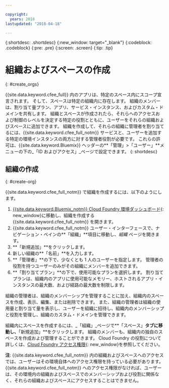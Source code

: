 ```yaml
---

copyright:
  years: 2018
lastupdated: "2018-04-18"

---
```


{:shortdesc: .shortdesc}
{:new_window: target="_blank"}
{:codeblock: .codeblock}
{:pre: .pre}
{:screen: .screen}
{:tip: .tip}

# 組織およびスペースの作成
{: #create_orgs}

{{site.data.keyword.cfee_full}} 内のアプリは、特定のスペース内にスコープ宣言されます。 そして、スペースは特定の組織内に存在します。 組織のメンバーは、割り当て量プラン、アプリ、サービス・インスタンス、およびカスタム・ドメインを共有します。 組織とスペースが作成されたら、それらへのアクセスおよび制御のレベルを決定する特定の役割とともに、ユーザーをそれらの組織およびスペースに追加できます。 組織を作成して、それらの組織に管理者を割り当てるには、{{site.data.keyword.cfee_full_notm}} サービスと、ユーザーを追加する特定の環境インスタンスの両方に対する管理者役割が必要です。 これらの許可は、{{site.data.keyword.Bluemix}} ヘッダーの**「管理」>「ユーザー」**メニューの下の_「ID およびアクセス」_ページで設定できます。
{: shortdesc}

## 組織の作成
{: #create-org}

{{site.data.keyword.cfee_full_notm}} で組織を作成するには、以下のようにします。

1. [{{site.data.keyword.Bluemix_notm}} Cloud Foundry 環境ダッシュボード](https://cloud.ibm.com/dashboard/cloudfoundry?filter=cf_environments){: new_window}に移動し、組織を作成する {{site.data.keyword.cfee_full_notm}} を開きます。
2. {{site.data.keyword.cfee_full_notm}} ユーザー・インターフェースで、ナビゲーション・ペインの**「組織」**項目に移動し、_組織_ ページを開きます。
3. **「新規追加」**をクリックします。
4. 新しい組織の**「名前」**を入力します。
5. **「管理者」**の下で、少なくとも 1 人のユーザーを指定します。 管理者の役割を持つユーザーのみがその組織にメンバーを追加できます。
6. **「割り当てプラン」**の下で、使用可能なプランを選択します。 割り当てプランは、組織内のアプリに使用可能なメモリー、ホストされるアプリ・インスタンスの最大数、および経路の最大数を制限します。

組織の管理者は、組織のメンバーシップを管理することに加え、組織内のスペースを作成、表示、編集、または削除できます。 また、組織の管理者は組織の使用量と割り当て量を表示し、ユーザーを組織に招待し、組織内のメンバーシップと役割を管理し、組織のカスタム・ドメインを管理できます。

組織内にスペースを作成するには、_「組織」_ページで**「スペース」**タブに移動し、**「新規追加」**をクリックします。 組織のメンバーも、組織内の独自のスペースを作成および管理することができます。 Cloud Foundry の役割について詳しくは、[Cloud Foundry アクセス権限](https://cloud.ibm.com/docs/iam/cfaccess.html#cfroles){: new_window}を参照してください。

**注**: {{site.data.keyword.cfee_full_notm}} 内の組織およびスペースへのアクセスでは、ユーザーはその環境自体へのアクセス権限を持っている必要があります。 {{site.data.keyword.cfee_full_notm}} へのアクセス権限がなければ、ユーザーは、その環境内の組織およびスペースでのメンバーシップおよび役割に関係なく、それらの組織およびスペースにアクセスすることはできません。
